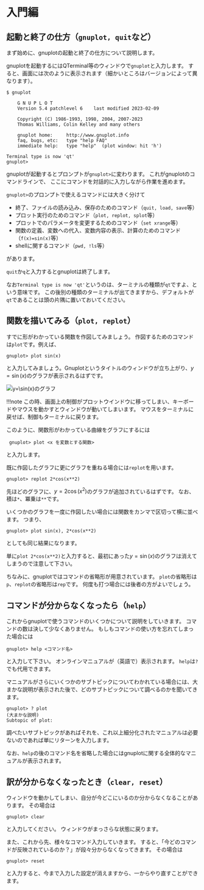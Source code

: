 # 入門編

## 起動と終了の仕方（`gnuplot, quit`など）

まず始めに、gnuplotの起動と終了の仕方について説明します。

gnuplotを起動するにはQTerminal等のウィンドウで`gnuplot`と入力します。
すると、画面には次のように表示されます（細かいところはバージョンによって異なります）。
```
$ gnuplot

	G N U P L O T
	Version 5.4 patchlevel 6    last modified 2023-02-09

	Copyright (C) 1986-1993, 1998, 2004, 2007-2023
	Thomas Williams, Colin Kelley and many others

	gnuplot home:     http://www.gnuplot.info
	faq, bugs, etc:   type "help FAQ"
	immediate help:   type "help"  (plot window: hit 'h')

Terminal type is now 'qt'
gnuplot> 
```


gnuplotが起動するとプロンプトが`gnuplot>`に変わります。
これがgnuplotのコマンドラインで、
ここにコマンドを対話的に入力しながら作業を進めます。

`gnuplot>`のプロンプトで使えるコマンドには大きく分けて

- 終了、ファイルの読み込み、保存のためのコマンド（`quit, load, save`等）
- プロット実行のためのコマンド（`plot, replot, splot`等）
- プロットでのパラメータを変更するためのコマンド（`set xrange`等）
- 関数の定義、変数への代入、変数内容の表示、計算のためのコマンド（`f(x)=sin(x)`等）
- shellに関するコマンド（`pwd, !ls`等）

があります。

`quit`か`q`と入力するとgnuplotは終了します。


なお`Terminal type is now 'qt'`というのは、ターミナルの種類が`qt`ですよ、という意味です。
この後別の種類のターミナルが出てきますから、デフォルトが`qt`であることは頭の片隅に置いておいてください。



## 関数を描いてみる（`plot, replot`）

すでに形がわかっている関数を作図してみましょう。
作図するためのコマンドは`plot`です。例えば、
```
gnuplot> plot sin(x)
```
と入力してみましょう。Gnuplotというタイトルのウィンドウが立ち上がり、$y=\sin(x)$のグラフが表示されるはずです。

![$y=\sin(x)$のグラフ](figs/sin.png)


!!!note
    この時、画面上の制御がプロットウインドウに移ってしまい、キーボードやマウスを動かすとウィンドウが動いてしまいます。
    マウスをターミナルに戻せば、制御もターミナルに戻ります。


このように、関数形がわかっている曲線をグラフにするには
```
 gnuplot> plot <x を変数とする関数>
```
と入力します。


既に作図したグラフに更にグラフを重ねる場合には`replot`を用います。
```
gnuplot> replot 2*cos(x**2)
```
先ほどのグラフに、$y=2\cos(x^2)$のグラフが追加されているはずです。
なお、積は`*`、冪乗は`**`です。


いくつかのグラフを一度に作図したい場合には関数をカンマで区切って横に並べます。
つまり、
```
gnuplot> plot sin(x), 2*cos(x**2)
```
としても同じ結果になります。



単に`plot 2*cos(x**2)`と入力すると、最初にあった$y=\sin(x)$のグラフは消えてしまうので注意して下さい。


ちなみに、gnuplotではコマンドの省略形が用意されています。
`plot`の省略形は`p`、`replot`の省略形は`rep`です。
何度も打つ場合には後者の方がよいでしょう。




## コマンドが分からなくなったら（`help`）
これからgnuplotで使うコマンドのいくつかについて説明をしていきます。
コマンドの数は決して少なくありません。
もしもコマンドの使い方を忘れてしまった場合には
```
gnuplot> help <コマンド名>
```
と入力して下さい。
オンラインマニュアルが（英語で）表示されます。
`help`は`?`でも代用できます。

マニュアルがさらにいくつかのサブトピックについてわかれている場合には、大まかな説明が表示された後で、どのサブトピックについて調べるのかを聞いてきます。
```
gnuplot> ? plot
(大まかな説明)
Subtopic of plot:
```
調べたいサブトピックがあればそれを、これ以上細分化されたマニュアルは必要ないのであれば単にリターンを入力します。

なお、`help`の後のコマンド名を省略した場合にはgnuplotに関する全体的なマニュアルが表示されます。




## 訳が分からなくなったとき（`clear, reset`）
ウィンドウを動かしてしまい、自分が今どこにいるのか分からなくなることがあります。
その場合は
```
gnuplot> clear
```
と入力してください。
ウィンドウがまっさらな状態に戻ります。

また、これから先、様々なコマンド入力していきます。
すると、「今どのコマンドが反映されているのか？」が段々分からなくなってきます。
その場合は
```
gnuplot> reset
```
と入力すると、今まで入力した設定が消えますから、一からやり直すことができます。
